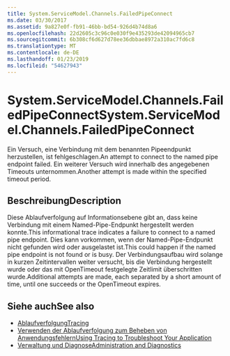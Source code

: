 ```yaml
---
title: System.ServiceModel.Channels.FailedPipeConnect
ms.date: 03/30/2017
ms.assetid: 9a827e0f-fb91-46bb-bd54-926d4b74d8a6
ms.openlocfilehash: 22d2605c3c96c0e030f9e435293de42094965cb7
ms.sourcegitcommit: 6b308cf6d627d78ee36dbbae8972a310ac7fd6c8
ms.translationtype: MT
ms.contentlocale: de-DE
ms.lasthandoff: 01/23/2019
ms.locfileid: "54627943"
---
```

# <a name="systemservicemodelchannelsfailedpipeconnect"></a><span data-ttu-id="318d4-102">System.ServiceModel.Channels.FailedPipeConnect</span><span class="sxs-lookup"><span data-stu-id="318d4-102">System.ServiceModel.Channels.FailedPipeConnect</span></span>
<span data-ttu-id="318d4-103">Ein Versuch, eine Verbindung mit dem benannten Pipeendpunkt herzustellen, ist fehlgeschlagen.</span><span class="sxs-lookup"><span data-stu-id="318d4-103">An attempt to connect to the named pipe endpoint failed.</span></span> <span data-ttu-id="318d4-104">Ein weiterer Versuch wird innerhalb des angegebenen Timeouts unternommen.</span><span class="sxs-lookup"><span data-stu-id="318d4-104">Another attempt is made within the specified timeout period.</span></span>  
  
## <a name="description"></a><span data-ttu-id="318d4-105">Beschreibung</span><span class="sxs-lookup"><span data-stu-id="318d4-105">Description</span></span>  
 <span data-ttu-id="318d4-106">Diese Ablaufverfolgung auf Informationsebene gibt an, dass keine Verbindung mit einem Named-Pipe-Endpunkt hergestellt werden konnte.</span><span class="sxs-lookup"><span data-stu-id="318d4-106">This informational trace indicates a failure to connect to a named pipe endpoint.</span></span> <span data-ttu-id="318d4-107">Dies kann vorkommen, wenn der Named-Pipe-Endpunkt nicht gefunden wird oder ausgelastet ist.</span><span class="sxs-lookup"><span data-stu-id="318d4-107">This could happen if the named pipe endpoint is not found or is busy.</span></span> <span data-ttu-id="318d4-108">Der Verbindungsaufbau wird solange in kurzen Zeitintervallen weiter versucht, bis die Verbindung hergestellt wurde oder das mit OpenTimeout festgelegte Zeitlimit überschritten wurde.</span><span class="sxs-lookup"><span data-stu-id="318d4-108">Additional attempts are made, each separated by a short amount of time, until one succeeds or the OpenTimeout expires.</span></span>  
  
## <a name="see-also"></a><span data-ttu-id="318d4-109">Siehe auch</span><span class="sxs-lookup"><span data-stu-id="318d4-109">See also</span></span>
- [<span data-ttu-id="318d4-110">Ablaufverfolgung</span><span class="sxs-lookup"><span data-stu-id="318d4-110">Tracing</span></span>](../../../../../docs/framework/wcf/diagnostics/tracing/index.md)
- [<span data-ttu-id="318d4-111">Verwenden der Ablaufverfolgung zum Beheben von Anwendungsfehlern</span><span class="sxs-lookup"><span data-stu-id="318d4-111">Using Tracing to Troubleshoot Your Application</span></span>](../../../../../docs/framework/wcf/diagnostics/tracing/using-tracing-to-troubleshoot-your-application.md)
- [<span data-ttu-id="318d4-112">Verwaltung und Diagnose</span><span class="sxs-lookup"><span data-stu-id="318d4-112">Administration and Diagnostics</span></span>](../../../../../docs/framework/wcf/diagnostics/index.md)
